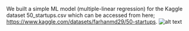 We built a simple ML model (multiple-linear regression) for the Kaggle dataset 
50_startups.csv which can be accessed from here; https://www.kaggle.com/datasets/farhanmd29/50-startups.
![alt text]([http://url/to/img.png](https://github.com/ktjayamanna/startupProfitPrediction/blob/main/correlation.png))
